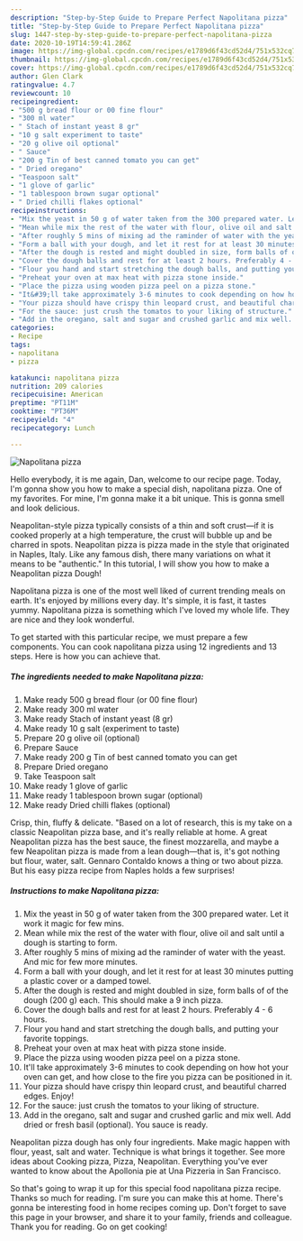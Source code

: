```yaml
---
description: "Step-by-Step Guide to Prepare Perfect Napolitana pizza"
title: "Step-by-Step Guide to Prepare Perfect Napolitana pizza"
slug: 1447-step-by-step-guide-to-prepare-perfect-napolitana-pizza
date: 2020-10-19T14:59:41.286Z
image: https://img-global.cpcdn.com/recipes/e1789d6f43cd52d4/751x532cq70/napolitana-pizza-recipe-main-photo.jpg
thumbnail: https://img-global.cpcdn.com/recipes/e1789d6f43cd52d4/751x532cq70/napolitana-pizza-recipe-main-photo.jpg
cover: https://img-global.cpcdn.com/recipes/e1789d6f43cd52d4/751x532cq70/napolitana-pizza-recipe-main-photo.jpg
author: Glen Clark
ratingvalue: 4.7
reviewcount: 10
recipeingredient:
- "500 g bread flour or 00 fine flour"
- "300 ml water"
- " Stach of instant yeast 8 gr"
- "10 g salt experiment to taste"
- "20 g olive oil optional"
- " Sauce"
- "200 g Tin of best canned tomato you can get"
- " Dried oregano"
- "Teaspoon salt"
- "1 glove of garlic"
- "1 tablespoon brown sugar optional"
- " Dried chilli flakes optional"
recipeinstructions:
- "Mix the yeast in 50 g of water taken from the 300 prepared water. Let it work it magic for few mins."
- "Mean while mix the rest of the water with flour, olive oil and salt until a dough is starting to form."
- "After roughly 5 mins of mixing ad the raminder of water with the yeast. And mic for few more minutes."
- "Form a ball with your dough, and let it rest for at least 30 minutes putting a plastic cover or a damped towel."
- "After the dough is rested and might doubled in size, form balls of of the dough (200 g) each. This should make a 9 inch pizza."
- "Cover the dough balls and rest for at least 2 hours. Preferably 4 - 6 hours."
- "Flour you hand and start stretching the dough balls, and putting your favorite toppings."
- "Preheat your oven at max heat with pizza stone inside."
- "Place the pizza using wooden pizza peel on a pizza stone."
- "It&#39;ll take approximately 3-6 minutes to cook depending on how hot your oven can get, and how close to the fire you pizza can be positioned in it."
- "Your pizza should have crispy thin leopard crust, and beautiful charred edges. Enjoy!"
- "For the sauce: just crush the tomatos to your liking of structure."
- "Add in the oregano, salt and sugar and crushed garlic and mix well. Add dried or fresh basil (optional). You sauce is ready."
categories:
- Recipe
tags:
- napolitana
- pizza

katakunci: napolitana pizza 
nutrition: 209 calories
recipecuisine: American
preptime: "PT11M"
cooktime: "PT36M"
recipeyield: "4"
recipecategory: Lunch

---
```



![Napolitana pizza](https://img-global.cpcdn.com/recipes/e1789d6f43cd52d4/751x532cq70/napolitana-pizza-recipe-main-photo.jpg)

Hello everybody, it is me again, Dan, welcome to our recipe page. Today, I'm gonna show you how to make a special dish, napolitana pizza. One of my favorites. For mine, I'm gonna make it a bit unique. This is gonna smell and look delicious.

Neapolitan-style pizza typically consists of a thin and soft crust—if it is cooked properly at a high temperature, the crust will bubble up and be charred in spots. Neapolitan pizza is pizza made in the style that originated in Naples, Italy. Like any famous dish, there many variations on what it means to be &#34;authentic.&#34; In this tutorial, I will show you how to make a Neapolitan pizza Dough!

Napolitana pizza is one of the most well liked of current trending meals on earth. It's enjoyed by millions every day. It's simple, it is fast, it tastes yummy. Napolitana pizza is something which I've loved my whole life. They are nice and they look wonderful.


To get started with this particular recipe, we must prepare a few components. You can cook napolitana pizza using 12 ingredients and 13 steps. Here is how you can achieve that.

<!--inarticleads1-->

##### The ingredients needed to make Napolitana pizza:

1. Make ready 500 g bread flour (or 00 fine flour)
1. Make ready 300 ml water
1. Make ready  Stach of instant yeast (8 gr)
1. Make ready 10 g salt (experiment to taste)
1. Prepare 20 g olive oil (optional)
1. Prepare  Sauce
1. Make ready 200 g Tin of best canned tomato you can get
1. Prepare  Dried oregano
1. Take Teaspoon salt
1. Make ready 1 glove of garlic
1. Make ready 1 tablespoon brown sugar (optional)
1. Make ready  Dried chilli flakes (optional)


Crisp, thin, fluffy &amp; delicate. &#34;Based on a lot of research, this is my take on a classic Neapolitan pizza base, and it&#39;s really reliable at home. A great Neapolitan pizza has the best sauce, the finest mozzarella, and maybe a few Neapolitan pizza is made from a lean dough—that is, it&#39;s got nothing but flour, water, salt. Gennaro Contaldo knows a thing or two about pizza. But his easy pizza recipe from Naples holds a few surprises! 

<!--inarticleads2-->

##### Instructions to make Napolitana pizza:

1. Mix the yeast in 50 g of water taken from the 300 prepared water. Let it work it magic for few mins.
1. Mean while mix the rest of the water with flour, olive oil and salt until a dough is starting to form.
1. After roughly 5 mins of mixing ad the raminder of water with the yeast. And mic for few more minutes.
1. Form a ball with your dough, and let it rest for at least 30 minutes putting a plastic cover or a damped towel.
1. After the dough is rested and might doubled in size, form balls of of the dough (200 g) each. This should make a 9 inch pizza.
1. Cover the dough balls and rest for at least 2 hours. Preferably 4 - 6 hours.
1. Flour you hand and start stretching the dough balls, and putting your favorite toppings.
1. Preheat your oven at max heat with pizza stone inside.
1. Place the pizza using wooden pizza peel on a pizza stone.
1. It&#39;ll take approximately 3-6 minutes to cook depending on how hot your oven can get, and how close to the fire you pizza can be positioned in it.
1. Your pizza should have crispy thin leopard crust, and beautiful charred edges. Enjoy!
1. For the sauce: just crush the tomatos to your liking of structure.
1. Add in the oregano, salt and sugar and crushed garlic and mix well. Add dried or fresh basil (optional). You sauce is ready.


Neapolitan pizza dough has only four ingredients. Make magic happen with flour, yeast, salt and water. Technique is what brings it together. See more ideas about Cooking pizza, Pizza, Neapolitan. Everything you&#39;ve ever wanted to know about the Apollonia pie at Una Pizzeria in San Francisco. 

So that's going to wrap it up for this special food napolitana pizza recipe. Thanks so much for reading. I'm sure you can make this at home. There's gonna be interesting food in home recipes coming up. Don't forget to save this page in your browser, and share it to your family, friends and colleague. Thank you for reading. Go on get cooking!
